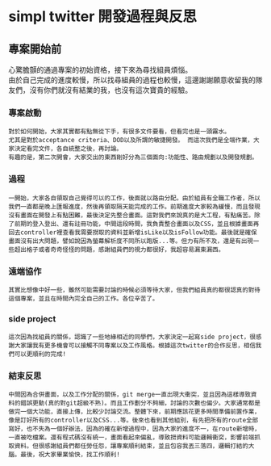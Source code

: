 # simpl twitter 開發過程與反思

## 專案開始前
   心驚膽顫的通過專案的初始資格，接下來為尋找組員煩惱。  
   由於自己完成的進度較慢，所以找尋組員的過程也較慢，這邊謝謝願意收留我的隊友們，沒有你們就沒有結業的我，也沒有這次寶貴的經驗。
  
### 專案啟動
    對於如何開始，大家其實都有點無從下手，有很多文件要看，但看完也是一頭霧水。
    尤其是對於acceptance criteria、DOD以及所謂的敏捷開發。 而這次我們是全端作業，大家決定看完文件，各自統整之後，再討論。
    有趣的是，第二次開會，大家交出的東西剛好分為三個面向:功能性、路由規劃以及開發規劃。

### 過程
    一開始，大家各自領取自己覺得可以的工作，後面就以路由分配。由於組員有全職工作者，所以我們一直都是晚上匯報進度，然後再領取隔天能完成的工作。前期進度大家較為緩慢，而且發現沒有畫面在開發上有點困難，最後決定先整合畫面。這對我們來說真的是大工程，有點痛苦。除了前期的登入登出、還有註冊功能，中間這段時間，我負責整合畫面以及CSS，並且根據畫面再回去controller裡查看我需要撈取的資料並新增isLike以及isFollow功能。最後就是確保畫面沒有出大問題，譬如說因為螢幕解析度不同所以跑版...等。但力有所不及，還是有出現一些超出格子或者奇奇怪怪的問題，感謝組員們的視力都很好，我超容易漏東漏西。

### 遠端協作
    其實比想像中好一些，雖然可能需要討論的時候必須等待大家，但我們組員真的都很認真的對待這個專案，並且在時間內完全自己的工作。各位辛苦了。

### side project
    這次因為找組員的關係，認識了一些地緣相近的同學們，大家決定一起寫side project，很感謝大家讓我有更多機會可以接觸不同專案以及工作風格。根據這次twitter的合作反思，相信我們可以更順利的完成!

### 結束反思
    中間因為合併畫面，以及工作分配的關係，git merge一直出現大衝突，並且因為這樣導致資料的錯誤更動(真的對git超級不熟)。而且工作劃分不夠細，討論的次數也偏少。大家通常都是做完一個大功能，直接上傳，比較少討論交流。整體下來，前期應該花更多時間準備前置作業，像是訂好所有的controller以及CSS...等。後來也看到其他組別，有先把所有的route全部寫好，也不失為一個好辦法，因為的確在新增過程中，因為大家的進度不一，在route新增時，一直被吃檔案。還有程式碼沒有統一，畫面看起來偏亂，導致撈資料可能邏輯衝突，影響前端抓取資料。但很感謝組員們都任勞任怨，讓專案順利結束，並且包容我丟三落四，邏輯打結的大腦。最後，祝大家畢業愉快，找工作順利!
